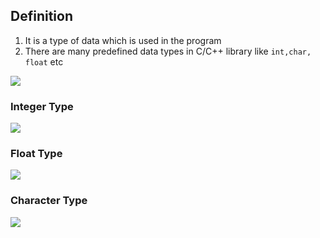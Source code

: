## Definition
1. It is a type of data which is used in the program
2. There are many predefined data types in C/C++ library like `int,char, float` etc

![](resource:assets/images/C++/img2.png)

### Integer Type

![](resource:assets/images/C++/img3.png)

### Float Type

![](resource:assets/images/C++/img4.png)

### Character Type

![](resource:assets/images/C++/img5.png)
